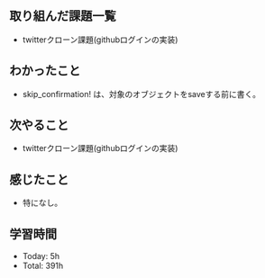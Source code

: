 ## 取り組んだ課題一覧
- twitterクローン課題(githubログインの実装)
## わかったこと
- skip_confirmation! は、対象のオブジェクトをsaveする前に書く。
## 次やること
- twitterクローン課題(githubログインの実装)
## 感じたこと
- 特になし。
## 学習時間
- Today: 5h
- Total: 391h